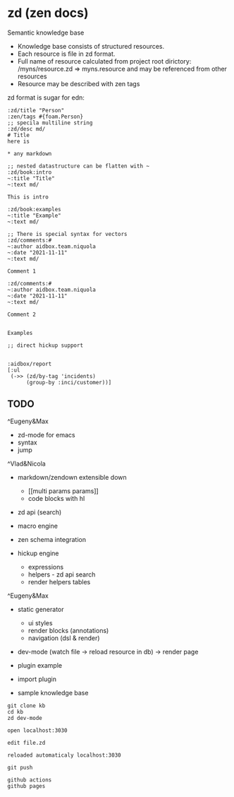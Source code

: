 # zd (zen docs)

Semantic knowledge base


* Knowledge base consists of structured resources.
* Each resource is file in zd format.
* Full name of resource calculated from project root dirictory: /myns/resource.zd => myns.resource
and may be referenced from other resources
* Resource may be described with zen tags


zd format is sugar for edn:

```edn
:zd/title "Person"
:zen/tags #{foam.Person}
;; specila multiline string
:zd/desc md/
# Title
here is 

* any markdown

;; nested datastructure can be flatten with ~
:zd/book:intro
~:title "Title"
~:text md/

This is intro

:zd/book:examples
~:title "Example"
~:text md/

;; There is special syntax for vectors
:zd/comments:#
~:author aidbox.team.niquola
~:date "2021-11-11"
~:text md/

Comment 1

:zd/comments:#
~:author aidbox.team.niquola
~:date "2021-11-11"
~:text md/

Comment 2


Examples

;; direct hickup support


:aidbox/report
[:ul
 (->> (zd/by-tag 'incidents)
      (group-by :inci/customer))]
```

## TODO

^Eugeny&Max
* zd-mode for emacs
 * syntax
 * jump

^Vlad&Nicola
* markdown/zendown extensible down 
  * [[multi params params]]
  * code blocks with hl

* zd api (search)

* macro engine

* zen schema integration

* hickup engine
  * expressions
  * helpers - zd api search 
  * render helpers tables

^Eugeny&Max
* static generator
  * ui styles
  * render blocks  (annotations)
  * navigation (dsl & render)  

* dev-mode (watch file -> reload resource in db) -> render page

* plugin example
* import plugin

* sample knowledge base


```
git clone kb
cd kb
zd dev-mode

open localhost:3030

edit file.zd

reloaded automaticaly localhost:3030

git push

github actions
github pages

```
